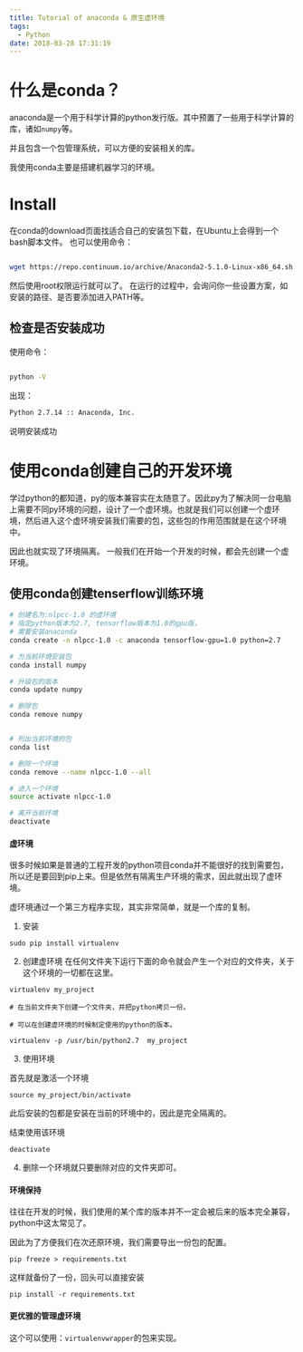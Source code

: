 ```yaml
---
title: Tutorial of anaconda & 原生虚环境
tags:
  - Python
date: 2018-03-28 17:31:19
---
```



# 什么是conda？

anaconda是一个用于科学计算的python发行版。其中预置了一些用于科学计算的库，诸如`numpy`等。

并且包含一个包管理系统，可以方便的安装相关的库。

我使用conda主要是搭建机器学习的环境。

# Install

在conda的download页面找适合自己的安装包下载，在Ubuntu上会得到一个bash脚本文件。
也可以使用命令：
```bash

wget https://repo.continuum.io/archive/Anaconda2-5.1.0-Linux-x86_64.sh
```

然后使用root权限运行就可以了。
在运行的过程中，会询问你一些设置方案，如安装的路径、是否要添加进入PATH等。

## 检查是否安装成功

使用命令：
```bash

python -V
```
出现：
```bash
Python 2.7.14 :: Anaconda, Inc.
```
说明安装成功

# 使用conda创建自己的开发环境

学过python的都知道，py的版本兼容实在太随意了。因此py为了解决同一台电脑上需要不同py环境的问题，设计了一个虚环境。也就是我们可以创建一个虚环境，然后进入这个虚环境安装我们需要的包，这些包的作用范围就是在这个环境中。

因此也就实现了环境隔离。
一般我们在开始一个开发的时候，都会先创建一个虚环境。

## 使用conda创建tenserflow训练环境

```bash
# 创建名为:nlpcc-1.0 的虚环境
# 指定python版本为2.7, tensorflow版本为1.0的gpu版，
# 需要安装anaconda
conda create -n nlpcc-1.0 -c anaconda tensorflow-gpu=1.0 python=2.7

# 为当前环境安装包
conda install numpy

# 升级包的版本
conda update numpy

# 删除包
conda remove numpy


# 列出当前环境的包
conda list

# 删除一个环境
conda remove --name nlpcc-1.0 --all

# 进入一个环境
source activate nlpcc-1.0

# 离开当前环境
deactivate
```

#### 虚环境

很多时候如果是普通的工程开发的python项目conda并不能很好的找到需要包，所以还是要回到pip上来。但是依然有隔离生产环境的需求，因此就出现了虚环境。

虚环境通过一个第三方程序实现，其实非常简单，就是一个库的复制。

1. 安装
```
sudo pip install virtualenv

```

2. 创建虚环境
在任何文件夹下运行下面的命令就会产生一个对应的文件夹，关于这个环境的一切都在这里。
```
virtualenv my_project

# 在当前文件夹下创建一个文件夹，并把python拷贝一份。

# 可以在创建虚环境的时候制定使用的python的版本。

virtualenv -p /usr/bin/python2.7  my_project

```

3. 使用环境

首先就是激活一个环境
```
source my_project/bin/activate
```

此后安装的包都是安装在当前的环境中的，因此是完全隔离的。


结束使用该环境
```
deactivate
```

4. 删除一个环境就只要删除对应的文件夹即可。


#### 环境保持

往往在开发的时候，我们使用的某个库的版本并不一定会被后来的版本完全兼容，python中这太常见了。

因此为了方便我们在次还原环境，我们需要导出一份包的配置。

```
pip freeze > requirements.txt
```
这样就备份了一份，回头可以直接安装

```
pip install -r requirements.txt
```


#### 更优雅的管理虚环境

这个可以使用：`virtualenvwrapper`的包来实现。
